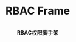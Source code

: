 <h1 align="center" style="margin: 30px 0 30px; font-weight: bold;">RBAC Frame</h1>
<h4 align="center">RBAC权限脚手架</h4>
